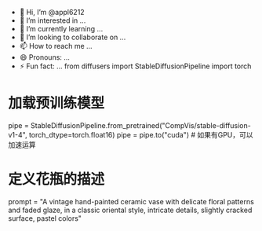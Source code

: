 - 👋 Hi, I’m @appl6212
- 👀 I’m interested in ...
- 🌱 I’m currently learning ...
- 💞️ I’m looking to collaborate on ...
- 📫 How to reach me ...
- 😄 Pronouns: ...
- ⚡ Fun fact: ...
from diffusers import StableDiffusionPipeline
import torch

# 加载预训练模型
pipe = StableDiffusionPipeline.from_pretrained("CompVis/stable-diffusion-v1-4", torch_dtype=torch.float16)
pipe = pipe.to("cuda")  # 如果有GPU，可以加速运算

# 定义花瓶的描述
prompt = "A vintage hand-painted ceramic vase with delicate floral patterns and faded glaze, in a classic oriental style, intricate details, slightly cracked surface, pastel colors"

<!---
appl6212/appl6212 is a ✨ special ✨ repository because its `README.md` (this file) appears on your GitHub profile.
You can click the Preview link to take a look at your changes.
--->
